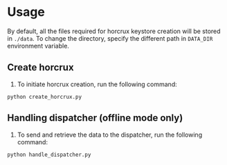 # Usage

By default, all the files required for horcrux keystore creation will be stored in `./data`.
To change the directory, specify the different path in `DATA_DIR` environment variable.

## Create horcrux

1. To initiate horcrux creation, run the following command:
```shell script
python create_horcrux.py
```


## Handling dispatcher (offline mode only)

1. To send and retrieve the data to the dispatcher, run the following command:
```shell script
python handle_dispatcher.py
```

